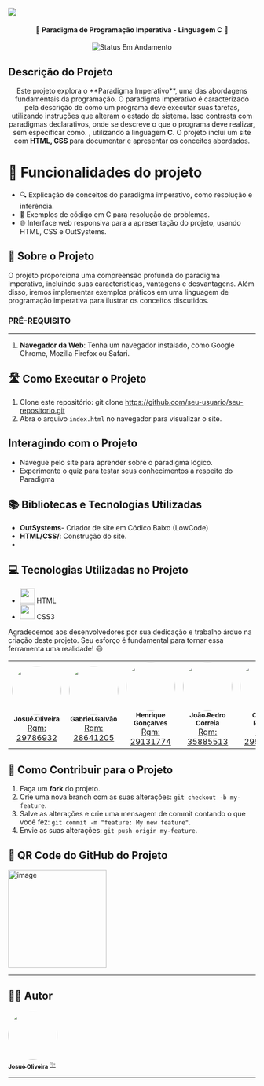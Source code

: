 ![](https://embarcados.com.br/wp-content/uploads/2023/01/linguagem-c.png.webp)

<h4 align="center"> 
	🚧 Paradigma de Programação Imperativa - Linguagem C 🚧
</h4>
<p align="center">
	<img alt="Status Em Andamento" src="https://img.shields.io/badge/STATUS-CONCLU%C3%8DDO-brightgreen">
</p>

## Descrição do Projeto
<p align="center">Este projeto explora o **Paradigma Imperativo**, uma das abordagens fundamentais da programação. O paradigma imperativo é caracterizado pela descrição de como um programa deve executar suas tarefas, utilizando instruções que alteram o estado do sistema. Isso contrasta com paradigmas declarativos, onde se descreve o que o programa deve realizar, sem especificar como.
</b>, utilizando a linguagem <b>C</b>. O projeto inclui um site com <b>HTML, CSS </b> para documentar e apresentar os conceitos abordados.</p>

# :hammer: Funcionalidades do projeto

- 🔍 Explicação de conceitos do paradigma imperativo, como resolução e inferência.
- 📝 Exemplos de código em C para resolução de problemas.
- 🌐 Interface web responsiva para a apresentação do projeto, usando HTML, CSS e OutSystems.

## 🚀 Sobre o Projeto
O projeto proporciona uma compreensão profunda do paradigma imperativo, incluindo suas características, vantagens e desvantagens. Além disso, iremos implementar exemplos práticos em uma linguagem de programação imperativa para ilustrar os conceitos discutidos.

### PRÉ-REQUISITO
---
1. **Navegador da Web**: Tenha um navegador instalado, como Google Chrome, Mozilla Firefox ou Safari.

## 🛣️ Como Executar o Projeto

1. Clone este repositório:
git clone https://github.com/seu-usuario/seu-repositorio.git
2. Abra o arquivo `index.html` no navegador para visualizar o site.

## Interagindo com o Projeto

- Navegue pelo site para aprender sobre o paradigma lógico.
- Experimente o quiz para testar seus conhecimentos a respeito do Paradigma

## 📚 Bibliotecas e Tecnologias Utilizadas
- **OutSystems**- Criador de site em Códico Baixo (LowCode)
- **HTML/CSS/**: Construção do site.
- 
## 💻 Tecnologias Utilizadas no Projeto
- <img src="https://skillicons.dev/icons?i=html" width="30"> HTML
- <img src="https://skillicons.dev/icons?i=css" width="30"> CSS3

Agradecemos aos desenvolvedores por sua dedicação e trabalho árduo na criação deste projeto. Seu esforço é fundamental para tornar essa ferramenta uma realidade! 😃

<table>
  <tr>
     <td align="center"><a href="https://rocketseat.com.br"><img style="border-radius: 50%;" src="https://avatars.githubusercontent.com/u/183226231?v=4?v=4" width="100px;" alt=""/><br /><sub><b>Josué Oliveira</b></sub></a><br /><a href="https://github.com/NatancMartins" title="Rocketseat">Rgm: 29786932</a></td>
    <td align="center"><a href="https://rocketseat.com.br"><img style="border-radius: 50%;" src="https://avatars.githubusercontent.com/u/153385467?v=4?s=400&u=2acd860cb7b8e36135c22717a860c413e2d02eb4&v=4" width="100px;"alt=""/><br /><sub><b>Gabriel Galvão</b></sub></a><br/><a href="https://github.com/Danilo019" title="Rocketseat">Rgm: 28641205</a></td>
    <td align="center"><a href="https://rocketseat.com.br"><img style="border-radius: 50%;" src="https://avatars.githubusercontent.com/u/126253616?v=4](https://github.com/valloo-henriquemoura)?v=4" width="100px;" alt=""/><br /><sub><b>Henrique Gonçalves</b></sub></a><br /><a href="https://github.com/valloo-henriquemoura" title="Rocketseat">Rgm: 29131774</a></td>
    <td align="center"><a href="https://rocketseat.com.br"><img style="border-radius: 50%;" src="https://avatars.githubusercontent.com/u/101334088?v=4?v=4" width="100px;" alt=""/><br /><sub><b>João Pedro Correia</b></sub></a><br /><a href="https://github.com/PCzim" title="Rocketseat">Rgm: 35885513</a></td>
    <td align="center"><a href="https://rocketseat.com.br"><img style="border-radius: 50%;" src="https://avatars.githubusercontent.com/u/185861234?v=4?v=4" width="100px;" alt=""/><br /><sub><b>Charles Pereira</b></sub></a><br /><a href="https://github.com/CJgamer04" title="Rocketseat">Rgm: 29988896</a></td>
    <td align="center"><a href="https://rocketseat.com.br"><img style="border-radius: 50%;" src="https://avatars.githubusercontent.com/u/28148463?v=4?v=4" width="100px;" alt=""/><br /><sub><b>Wilk Pedreira</b></sub></a><br /><a href="https://github.com/willkpc" title="Rocketseat">Rgm: 29371511</a></td> 	  
</table>

## 💪 Como Contribuir para o Projeto

1. Faça um **fork** do projeto.
2. Crie uma nova branch com as suas alterações: `git checkout -b my-feature`.
3. Salve as alterações e crie uma mensagem de commit contando o que você fez: `git commit -m "feature: My new feature"`.
4. Envie as suas alterações: `git push origin my-feature`.

## 💪 QR Code do GitHub do Projeto
<img src="https://github.com/g4lva01/paradigma_imperativo/blob/main/QR%20Code.png" alt="image" width="200" height="200">



---

## 🧙‍♂️ Autor

<a href="https://github.com/Danilo019">
<img style="border-radius: 50%;" src="https://avatars.githubusercontent.com/u/183226231?v=4?v=4" width="100px;" alt=""/>
<br />
<sub><b>Josué Oliveira</b></sub></a> <a href="https://github.com/josue-oliveiraa" title="Cubos Academy">✨</a>

---
